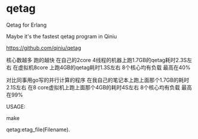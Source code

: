 # qetag
Qetag for Erlang

Maybe it's the fastest qetag program in Qiniu

https://github.com/qiniu/qetag

核心数越多 跑的越快
在自己的2core 4线程的机器上跑1.7GB的qetag耗时2.3S左右
在虚拟机8core 上跑4GB的qetag耗时1.3S左右  8个核心均有负载 最高在40%

对比同事用go写的并行计算的程序
在我自己的笔记本上跑上面那个1.7GB的耗时2.1S左右
在8 core虚拟机上跑上面那个4GB的耗时4S左右  8个核心均有负载  最高在99%

USAGE:

make

qetag:etag_file(Filename).